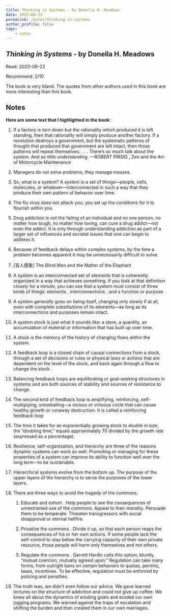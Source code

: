 ```yaml
---
title: Thinking in Systems - by Donella H. Meadows
date: 2023-09-23
permalink: /notes/thinking-in-systems
author_profile: false
tags:
    - notes
---
```


## *Thinking in Systems* - by Donella H. Meadows

Read: 2023-09-23

Recommend: 2/10


The book is very bland. The quotes from other authors used in this book are more interesting than this book. 

## Notes

**Here are some text that I highlighted in the book:** 

1. If a factory is torn down but the rationality which produced it is left standing, then that rationality will simply produce another factory. If a revolution destroys a government, but the systematic patterns of thought that produced that government are left intact, then those patterns will repeat themselves. . . . There’s so much talk about the system. And so little understanding.  —ROBERT PIRSIG , Zen and the Art of Motorcycle Maintenance

1. Managers do not solve problems, they manage messes.

1. So, what is a system? A system is a set of things—people, cells, molecules, or whatever—interconnected in such a way that they produce their own pattern of behavior over time. 

1. The flu virus does not attack you; you set up the conditions for it to flourish within you.

1. Drug addiction is not the failing of an individual and no one person, no matter how tough, no matter how loving, can cure a drug addict—not even the addict. It is only through understanding addiction as part of a larger set of influences and societal issues that one can begin to address it.

1. Because of feedback delays within complex systems, by the time a problem becomes apparent it may be unnecessarily difficult to solve.

1. [盲人摸象] The Blind Men and the Matter of the Elephant

1. A system is an interconnected set of elements that is coherently organized in a way that achieves something. If you look at that definition closely for a minute, you can see that a system must consist of three kinds of things: elements , interconnections , and a function or purpose .

1. A system generally goes on being itself, changing only slowly if at all, even with complete substitutions of its elements—as long as its interconnections and purposes remain intact.

1. A system stock is just what it sounds like: a store, a quantity, an accumulation of material or information that has built up over time. 

1. A stock is the memory of the history of changing flows within the system.

1. A feedback loop is a closed chain of causal connections from a stock, through a set of decisions or rules or physical laws or actions that are dependent on the level of the stock, and back again through a flow to change the stock .

1. Balancing feedback loops are equilibrating or goal-seeking structures in systems and are both sources of stability and sources of resistance to change.

1. The second kind of feedback loop is amplifying, reinforcing, self-multiplying, snowballing—a vicious or virtuous circle that can cause healthy growth or runaway destruction. It is called a reinforcing feedback loop

1. The time it takes for an exponentially growing stock to double in size, the “doubling time,” equals approximately 70 divided by the growth rate (expressed as a percentage).

1. Resilience, self-organization, and hierarchy are three of the reasons dynamic systems can work so well. Promoting or managing for these properties of a system can improve its ability to function well over the long term—to be sustainable. 

1. Hierarchical systems evolve from the bottom up. The purpose of the upper layers of the hierarchy is to serve the purposes of the lower layers.

1. There are three ways to avoid the tragedy of the commons.  

    1. Educate and exhort . Help people to see the consequences of unrestrained use of the commons. Appeal to their morality. Persuade them to be temperate. Threaten transgressors with social disapproval or eternal hellfire.  

    1. Privatize the commons . Divide it up, so that each person reaps the consequences of his or her own actions. If some people lack the self-control to stay below the carrying capacity of their own private resource, those people will harm only themselves and not others.  

    1. Regulate the commons . Garrett Hardin calls this option, bluntly, “mutual coercion, mutually agreed upon.” Regulation can take many forms, from outright bans on certain behaviors to quotas, permits, taxes, incentives. To be effective, regulation must be enforced by policing and penalties.

1. The truth was, we didn’t even follow our advice. We gave learned lectures on the structure of addiction and could not give up coffee. We knew all about the dynamics of eroding goals and eroded our own jogging programs. We warned against the traps of escalation and shifting the burden and then created them in our own marriages.

